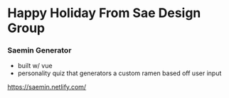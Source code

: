 # Happy Holiday From Sae Design Group

### Saemin Generator

- built w/ vue
- personality quiz that generators a custom ramen based off user input

https://saemin.netlify.com/
